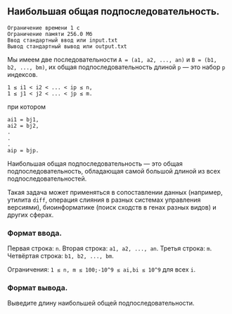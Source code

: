 ## Наибольшая общая подпоследовательность.

```
Ограничение времени 1 с
Ограничение памяти 256.0 Мб
Ввод стандартный ввод или input.txt
Вывод стандартный вывод или output.txt
```

Мы имеем две последовательности `A = (a1, a2, ..., an)` и `B = (b1, b2, ..., bm)`, их общая подпоследовательность длиной
`p` — это набор `p` индексов.

```
1 ≤ i1 < i2 < ... < ip ≤ n,
1 ≤ j1 < j2 < ... < jp ≤ m.
```

при котором

```
ai1 = bj1,
ai2 = bj2,
.
.
.
aip = bjp.
```
Наибольшая общая подпоследовательность — это общая подпоследовательность, обладающая самой большой длиной из всех 
подпоследовательностей.

Такая задача может применяться в сопоставлении данных (например, утилита `diff`, операция слияния в разных системах управления
версиями), биоинформатике (поиск сходств в генах разных видов) и других сферах.

### Формат ввода.
Первая строка: `n`. Вторая строка: `a1, a2, ..., an`. Третья строка: `m`. Четвёртая строка: `b1, b2, ..., bm`.

Ограничения: `1 ≤ n, m ≤ 100;-10^9 ≤ ai,bi ≤ 10^9` для всех `i`.

### Формат вывода.
Выведите длину наибольшей общей подпоследовательности.

